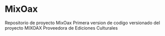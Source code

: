 # MixOax
Repositorio de proyecto MixOax
Primera version de codigo versionado del proyecto MIXOAX Proveedora de Ediciones Culturales
